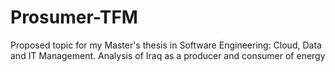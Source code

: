 # Prosumer-TFM
Proposed topic for my Master's thesis in Software Engineering: Cloud, Data and IT Management. Analysis of Iraq as a producer and consumer of energy
